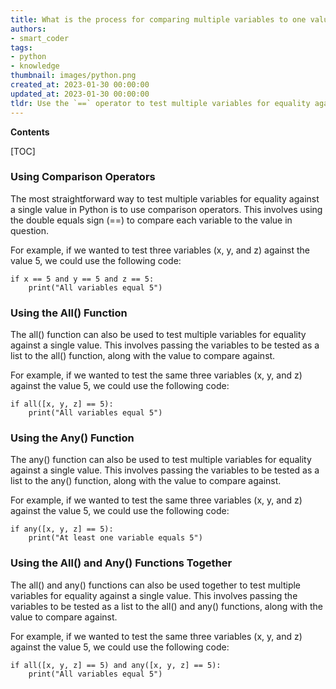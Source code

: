 ```yaml
---
title: What is the process for comparing multiple variables to one value?
authors:
- smart_coder
tags:
- python
- knowledge
thumbnail: images/python.png
created_at: 2023-01-30 00:00:00
updated_at: 2023-01-30 00:00:00
tldr: Use the `==` operator to test multiple variables for equality against a single value in Python.
---
```


**Contents**

[TOC]

### Using Comparison Operators

The most straightforward way to test multiple variables for equality against a single value in Python is to use comparison operators. This involves using the double equals sign (==) to compare each variable to the value in question.

For example, if we wanted to test three variables (x, y, and z) against the value 5, we could use the following code:

```
if x == 5 and y == 5 and z == 5:
    print("All variables equal 5")
```

### Using the All() Function

The all() function can also be used to test multiple variables for equality against a single value. This involves passing the variables to be tested as a list to the all() function, along with the value to compare against.

For example, if we wanted to test the same three variables (x, y, and z) against the value 5, we could use the following code:

```
if all([x, y, z] == 5):
    print("All variables equal 5")
```

### Using the Any() Function

The any() function can also be used to test multiple variables for equality against a single value. This involves passing the variables to be tested as a list to the any() function, along with the value to compare against.

For example, if we wanted to test the same three variables (x, y, and z) against the value 5, we could use the following code:

```
if any([x, y, z] == 5):
    print("At least one variable equals 5")
```

### Using the All() and Any() Functions Together

The all() and any() functions can also be used together to test multiple variables for equality against a single value. This involves passing the variables to be tested as a list to the all() and any() functions, along with the value to compare against.

For example, if we wanted to test the same three variables (x, y, and z) against the value 5, we could use the following code:

```
if all([x, y, z] == 5) and any([x, y, z] == 5):
    print("All variables equal 5")
```
